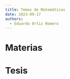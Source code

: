 ```yaml
---
title: Temas de Matemáticas
date: 2023-09-17
authors:
  - Eduardo Ortiz Romero
---
```

# Materias

# Tesis